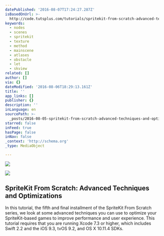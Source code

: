 ```yaml
---
datePublished: '2016-08-07T17:24:27.287Z'
isBasedOnUrl: >-
  http://code.tutsplus.com/tutorials/spritekit-from-scratch-advanced-techniques-and-optimizations--cms-26470
keywords:
  - nodes
  - scenes
  - spritekit
  - texture
  - method
  - mainscene
  - atlases
  - obstacle
  - let
  - skview
related: []
author: []
via: {}
dateModified: '2016-08-06T18:29:13.161Z'
title: ''
app_links: []
publisher: {}
description: ''
inLanguage: en
sourcePath: >-
  _posts/2016-08-05-spritekit-from-scratch-advanced-techniques-and-optimization.md
starred: false
inFeed: true
hasPage: false
inNav: false
_context: 'http://schema.org'
_type: MediaObject

---
```

![](https://the-grid-user-content.s3-us-west-2.amazonaws.com/3f9a4805-97f6-41f7-8374-a14dcba15be6.jpg)

<article style=""><img src="https://cms-assets.tutsplus.com/uploads/users/855/posts/26470/image/Screen%20Shot%202016-05-08%20at%2010.08.33%20PM.png" /><h1>SpriteKit From Scratch: Advanced Techniques and Optimizations</h1><p>In this tutorial, the fifth and final installment of the SpriteKit From Scratch series, we look at some advanced techniques you can use to optimize your SpriteKit-based games to improve performance and user experience. This tutorial requires that you are running Xcode 7.3 or higher, which includes Swift 2.2 and the iOS 9.3, tvOS 9.2, and OS X 10.11.4 SDKs.</p></article>